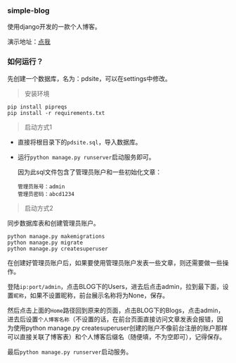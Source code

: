 ### simple-blog

使用django开发的一款个人博客。

演示地址：[点我](http://101.200.243.176/)

### 如何运行？

先创建一个数据库，名为：pdsite，可以在settings中修改。

> 安装环境

```
pip install pipreqs
pip install -r requirements.txt
```

> 启动方式1

- 直接将根目录下的`pdsite.sql`，导入数据库。

- 运行`python manage.py runserver`启动服务即可。

    因为此sql文件包含了管理员账户和一些初始化文章：

    ```
    管理员账号：admin
    管理员密码：abcd1234
    ```

> 启动方式2

同步数据库表和创建管理员账户。

```
python manage.py makemigrations
python manage.py migrate
python manage.py createsuperuser
```

在创建好管理员账户后，如果要使用管理员账户发表一些文章，则还需要做一些操作。

登陆`ip:port/admin`，点击BLOG下的Users，进去后点击admin，拉到最下面，设置`昵称`，如果不设置昵称，前台展示名称将为None，保存。

然后点击上面的`Home`路径回到原来的页面，点击BLOG下的Blogs，点击admin，进去后设置`个人博客名称`（不设置的话，在前台页面直接访问文章发表会报错，因为使用python manage.py createsuperuser创建的账户不像前台注册的账户那样可以直接关联了博客表）和个人博客后缀名（随便填，不为空即可），记得保存。

最后`python manage.py runserver`启动服务。





























